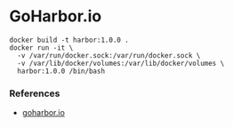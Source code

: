 # GoHarbor.io

```
docker build -t harbor:1.0.0 .
docker run -it \
  -v /var/run/docker.sock:/var/run/docker.sock \
  -v /var/lib/docker/volumes:/var/lib/docker/volumes \
  harbor:1.0.0 /bin/bash
```

### References
* [goharbor.io](https://goharbor.io/)
